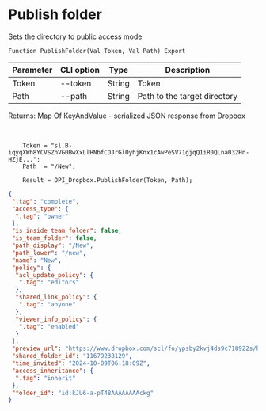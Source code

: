 ﻿---
sidebar_position: 1
---

# Publish folder
 Sets the directory to public access mode



`Function PublishFolder(Val Token, Val Path) Export`

  | Parameter | CLI option | Type | Description |
  |-|-|-|-|
  | Token | --token | String | Token |
  | Path | --path | String | Path to the target directory |

  
  Returns:  Map Of KeyAndValue - serialized JSON response from Dropbox

<br/>




```bsl title="Code example"
    Token = "sl.B-iqyqXWh8YCVSZnVG0BwXxLlHNbfCDJrGlOyhjKnx1cAwPeSV71gjqQ1iR0QLna032Hn-HZjE...";
    Path  = "/New";

    Result = OPI_Dropbox.PublishFolder(Token, Path);
```
 



```json title="Result"
{
 ".tag": "complete",
 "access_type": {
  ".tag": "owner"
 },
 "is_inside_team_folder": false,
 "is_team_folder": false,
 "path_display": "/New",
 "path_lower": "/new",
 "name": "New",
 "policy": {
  "acl_update_policy": {
   ".tag": "editors"
  },
  "shared_link_policy": {
   ".tag": "anyone"
  },
  "viewer_info_policy": {
   ".tag": "enabled"
  }
 },
 "preview_url": "https://www.dropbox.com/scl/fo/ypsby2kvj4ds9c718922s/h?dl=0",
 "shared_folder_id": "11679238129",
 "time_invited": "2024-10-09T06:18:09Z",
 "access_inheritance": {
  ".tag": "inherit"
 },
 "folder_id": "id:kJU6-a-pT48AAAAAAAAckg"
}
```

